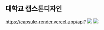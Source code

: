 ## 대학교 캡스톤디자인 
https://capsule-render.vercel.app/api?
<img src="https://capsule-render.vercel.app/api?type=wave&color=auto&height=300&section=header&text=capsule%20render&fontSize=90" />
 <img src="https://img.shields.io/badge/TypeScript-3178C6?style=flat&logo=TypeScript&logoColor=white"/>
